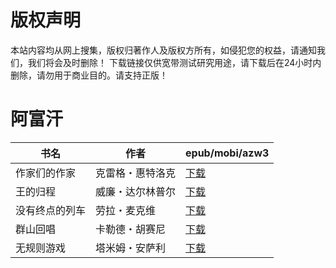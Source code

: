# 版权声明

本站内容均从网上搜集，版权归著作人及版权方所有，如侵犯您的权益，请通知我们，我们将会及时删除！ 下载链接仅供宽带测试研究用途，请下载后在24小时内删除，请勿用于商业目的。请支持正版！

# 阿富汗

| 书名 | 作者 | epub/mobi/azw3 |
| --- | --- | --- |
| 作家们的作家 | 克雷格・惠特洛克 | [下载](https://url89.ctfile.com/f/31084289-1375492210-4f29b8?p=8866) |
| 王的归程 | 威廉・达尔林普尔 | [下载](https://url89.ctfile.com/f/31084289-1375510789-d047d4?p=8866) |
| 没有终点的列车 | 劳拉・麦克维 | [下载](https://url89.ctfile.com/f/31084289-1357030246-4da254?p=8866) |
| 群山回唱 | 卡勒德・胡赛尼 | [下载](https://url89.ctfile.com/f/31084289-1357029064-c691c9?p=8866) |
| 无规则游戏 | 塔米姆・安萨利 | [下载](https://url89.ctfile.com/f/31084289-1357027660-1f7858?p=8866) |
